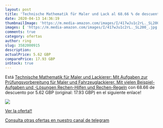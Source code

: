 ```yaml
---
layout: post
title: 'Technische Mathematik für Maler und Lack al 68.66 % de descuento'
date: 2020-04-13 14:36:19
thumbnailImage: 'https://m.media-amazon.com/images/I/417wJu1c2rL._SL200_.jpg'
images: [ 'https://m.media-amazon.com/images/I/417wJu1c2rL._SL200_.jpg' ]
comments: true
category: ofertas
author: ring
slug: 3582000915
description:
actualPrice: 5.62 GBP
comparePrice: 17.93 GBP
inStock: true
---
```


Está [Technische Mathematik für Maler und Lackierer: Mit Aufgaben zur Prüfungsvorbereitung für Maler und Fahrzeuglackierer. Mit vielen Beispiel-Aufgaben und -Lösungen  Rechen-Hilfen und Rechen-Regeln](https://www.amazon.com/dp/3582000915/?tag=redken08-20) con 68.66 de descuento por 5.62 GBP (original: 17.93 GBP) en el siguiente enlace!

[![](https://m.media-amazon.com/images/I/417wJu1c2rL._SL200_.jpg)](https://www.amazon.com/dp/3582000915/?tag=redken08-20)

[Ver la oferta!!](https://www.amazon.com/dp/3582000915/?tag=redken08-20)

[Consulta otras ofertas en nuestro canal de telegram](https://t.me/s/ofertas25)
